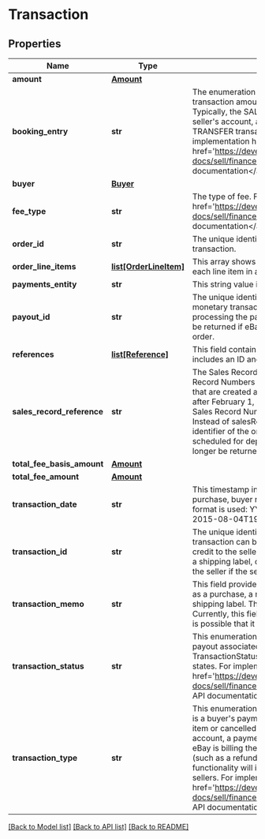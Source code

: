 # Transaction

## Properties
Name | Type | Description | Notes
------------ | ------------- | ------------- | -------------
**amount** | [**Amount**](Amount.md) |  | [optional] 
**booking_entry** | **str** | The enumeration value returned in this field indicates if the monetary transaction amount is a (CREDIT) or a (DEBIT) to the seller&#x27;s account. Typically, the SALE and CREDIT transaction types are credits to the seller&#x27;s account, and the REFUND, DISPUTE, SHIPPING_LABEL, and TRANSFER transaction types are debits to the seller&#x27;s account. For implementation help, refer to &lt;a href&#x3D;&#x27;https://developer.ebay.com/api-docs/sell/finances/types/pay:BookingEntryEnum&#x27;&gt;eBay API documentation&lt;/a&gt; | [optional] 
**buyer** | [**Buyer**](Buyer.md) |  | [optional] 
**fee_type** | **str** | The type of fee. For implementation help, refer to &lt;a href&#x3D;&#x27;https://developer.ebay.com/api-docs/sell/finances/types/api:FeeTypeEnum&#x27;&gt;eBay API documentation&lt;/a&gt; | [optional] 
**order_id** | **str** | The unique identifier of the eBay order associated with the monetary transaction. | [optional] 
**order_line_items** | [**list[OrderLineItem]**](OrderLineItem.md) | This array shows the fees that are deducted from a seller payout for each line item in an order. | [optional] 
**payments_entity** | **str** | This string value indicates the entity that is processing the payment. | [optional] 
**payout_id** | **str** | The unique identifier of the seller payout associated with the monetary transaction. This identifier is generated once eBay begins processing the payout for the corresponding order. This field will not be returned if eBay has not yet begun processing the payout for an order. | [optional] 
**references** | [**list[Reference]**](Reference.md) | This field contains reference information for the transaction fee. This includes an ID and the type of ID provided (such as item ID). | [optional] 
**sales_record_reference** | **str** | The Sales Record Number associated with a sales order. Sales Record Numbers are Selling Manager/Selling Manager Pro identifiers that are created at order checkout. Note: For all orders originating after February 1, 2020, a value of 0 will be returned in this field. The Sales Record Number field has also been removed from Seller Hub. Instead of salesRecordReference, depend on orderId instead as the identifier of the order. The salesRecordReference field has been scheduled for deprecation, and a date for when this field will no longer be returned at all will be announced soon. | [optional] 
**total_fee_basis_amount** | [**Amount**](Amount.md) |  | [optional] 
**total_fee_amount** | [**Amount**](Amount.md) |  | [optional] 
**transaction_date** | **str** | This timestamp indicates when the monetary transaction (order purchase, buyer refund, seller credit) occurred. The following (UTC) format is used: YYYY-MM-DDTHH:MM:SS.SSSZ. For example, 2015-08-04T19:09:02.768Z. | [optional] 
**transaction_id** | **str** | The unique identifier of the monetary transaction. A monetary transaction can be a sales order, an order refund to the buyer, a credit to the seller&#x27;s account, a debit to the seller for the purchase of a shipping label, or a transaction where eBay recouped money from the seller if the seller lost a buyer-initiated payment dispute. | [optional] 
**transaction_memo** | **str** | This field provides more details on a shipping label transaction, such as a purchase, a refund, or a price adjustment to the cost of the shipping label. This field is only returned if applicable/available. Currently, this field is only used for shipping label transactions, but it is possible that it will be used for other transaction types in the future. | [optional] 
**transaction_status** | **str** | This enumeration value indicates the current status of the seller payout associated with the monetary transaction. See the TransactionStatusEnum type for more information on the different states. For implementation help, refer to &lt;a href&#x3D;&#x27;https://developer.ebay.com/api-docs/sell/finances/types/pay:TransactionStatusEnum&#x27;&gt;eBay API documentation&lt;/a&gt; | [optional] 
**transaction_type** | **str** | This enumeration value indicates whether the monetary transaction is a buyer&#x27;s payment for an order, a refund to the buyer for a returned item or cancelled order, a credit issued by eBay to the seller&#x27;s account, a payment dispute between the buyer and seller, or where eBay is billing the seller for an eBay shipping label or another charge (such as a refund to a buyer). Note that the shipping label functionality will initially only be available to a select number of sellers. For implementation help, refer to &lt;a href&#x3D;&#x27;https://developer.ebay.com/api-docs/sell/finances/types/pay:TransactionTypeEnum&#x27;&gt;eBay API documentation&lt;/a&gt; | [optional] 

[[Back to Model list]](../README.md#documentation-for-models) [[Back to API list]](../README.md#documentation-for-api-endpoints) [[Back to README]](../README.md)

